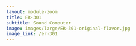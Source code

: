 ```yaml
---
layout: module-zoom
title: ER-301
subtitle: Sound Computer
image: images/large/ER-301-original-flavor.jpg
image_link: /er-301
---
```


